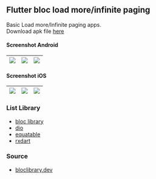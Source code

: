 ## Flutter bloc load more/infinite paging ##

Basic Load more/Infinite paging apps.  
Download apk file [here](https://drive.google.com/file/d/1snvUjjm2zUdSWC2nWm5ZWbbhetxdb5rG/view)

#### Screenshot Android ####
| ![](https://i.imgur.com/vCZHD1M.jpg) | ![](https://i.imgur.com/N4oUNbP.jpg) | ![](https://i.imgur.com/N4uqMLQ.jpg) |
| :---: | :---: | :---: |

#### Screenshot iOS ####
| ![](https://i.imgur.com/Tt6ohTp.png) | ![](https://i.imgur.com/vkRnV3a.png) | ![](https://i.imgur.com/tEFlTUJ.png) |
| :---: | :---: | :---: |

### List Library ###
- [bloc library](https://bloclibrary.dev/)
- [dio](https://pub.dev/packages/dio)
- [equatable](https://pub.dev/packages/equatable)
- [rxdart](https://pub.dev/packages/rxdart)

### Source ###
- [bloclibrary.dev](https://bloclibrary.dev/#/flutterinfinitelisttutorial)
